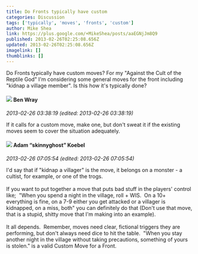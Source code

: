 ```yaml
---
title: Do Fronts typically have custom
categories: Discussion
tags: ['typically', 'moves', 'fronts', 'custom']
author: Mike Shea
link: https://plus.google.com/+MikeShea/posts/aaEGNjJm8Q9
published: 2013-02-26T02:25:08.656Z
updated: 2013-02-26T02:25:08.656Z
imagelink: []
thumblinks: []
---
```


Do Fronts typically have custom moves? For my &quot;Against the Cult of the Reptile God&quot; I&#39;m considering some general moves for the front including &quot;kidnap a village member&quot;. Is this how it&#39;s typically done?
<div id='comment z12pet2wzyybsnrac04cdnk4hpzncr1pdh4'>
  <h4><img src='{{site.baseurl}}//images/avatars/117478240607286855024_photo.jpg'> Ben Wray</h4>
      <p><cite>2013-02-26 03:38:19 (edited: 2013-02-26 03:38:19)</cite></p>
        <p>If it calls for a custom move, make one, but don&#39;t sweat it if the existing moves seem to cover the situation adequately.</p>
</div>
        

<div id='comment z12pet2wzyybsnrac04cdnk4hpzncr1pdh4'>
  <h4><img src='{{site.baseurl}}//images/avatars/112484087750169360510_photo.jpg'> Adam “skinnyghost” Koebel</h4>
      <p><cite>2013-02-26 07:05:54 (edited: 2013-02-26 07:05:54)</cite></p>
        <p>I&#39;d say that if &quot;kidnap a villager&quot; is the move, it belongs on a monster - a cultist, for example, or one of the trogs.  <br /><br />If you want to put together a move that puts bad stuff in the players&#39; control like;  &quot;When you spend a night in the village, roll + WIS.  On a 10+ everything is fine, on a 7-9 either you get attacked or a villager is kidnapped, on a miss, both&quot; you can definitely do that (Don&#39;t use that move, that is a stupid, shitty move that I&#39;m making into an example).<br /><br />It all depends.  Remember, moves need clear, fictional triggers they are performing, but don&#39;t always need dice to hit the table.  &quot;When you stay another night in the village without taking precautions, something of yours is stolen.&quot; is a valid Custom Move for a Front.</p>
</div>
        